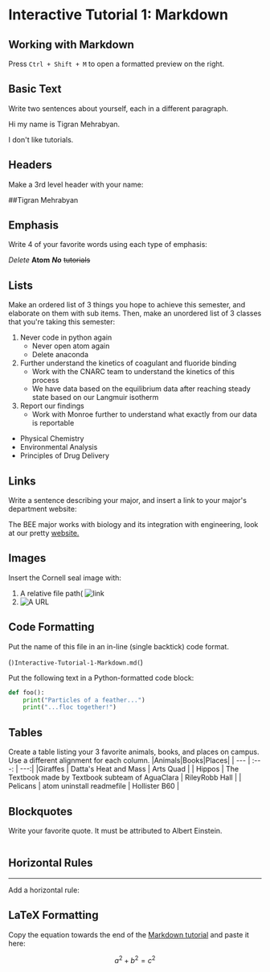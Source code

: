# Interactive Tutorial 1: Markdown

## Working with Markdown

Press `Ctrl + Shift + M` to open a formatted preview on the right.

## Basic Text

Write two sentences about yourself, each in a different paragraph.

 Hi my name is Tigran Mehrabyan.

 I don't like tutorials.

## Headers

Make a 3rd level header with your name:

##Tigran Mehrabyan

## Emphasis

Write 4 of your favorite words using each type of emphasis:

*Delete*
**Atom**
***No***
~~tutorials~~

## Lists

Make an ordered list of 3 things you hope to achieve this semester, and elaborate on them with sub items. Then, make an unordered list of 3 classes that you're taking this semester:

1. Never code in python again
    - Never open atom again
    - Delete anaconda
2. Further understand the kinetics of coagulant and fluoride binding
    - Work with the CNARC team to understand the kinetics of this process
    - We have data based on the equilibrium data after reaching steady state based on our Langmuir isotherm
3. Report our findings
    - Work with Monroe further to understand what exactly from our data is reportable

- Physical Chemistry
- Environmental Analysis
- Principles of Drug Delivery
## Links

Write a sentence describing your major, and insert a link to your major's department website:

The BEE major works with biology and its integration with engineering, look at our pretty [website.](https://beadvised.bee.cornell.edu/)

## Images

Insert the Cornell seal image with:
  1. A relative file path(
    ![link](/Images/Cornell_University_seal.png)
  2. ![A URL](https://upload.wikimedia.org/wikipedia/commons/4/47/Cornell_University_seal.svg)


## Code Formatting

Put the name of this file in an in-line (single backtick) code format.

(`)Interactive-Tutorial-1-Markdown.md(`)

Put the following text in a Python-formatted code block:

```Python
def foo():
    print("Particles of a feather...")
    print("...floc together!")
```


## Tables

Create a table listing your 3 favorite animals, books, and places on campus. Use a different alignment for each column.
|Animals|Books|Places|
| --- | :---: | ---:|
|Giraffes | Datta's Heat and Mass  | Arts Quad |
| Hippos | The Textbook made by Textbook subteam of AguaClara | RileyRobb Hall |
| Pelicans | atom uninstall readmefile | Hollister B60 |


## Blockquotes

Write your favorite quote. It must be attributed to Albert Einstein.

```"I break the rules" - Charli XCX
```
## Horizontal Rules
---
Add a horizontal rule:


## LaTeX Formatting

Copy the equation towards the end of the [Markdown tutorial](https://github.com/AguaClara/aguaclara_tutorial/wiki/Markdown#latex-formatting) and paste it here:

$$ a^2 + b^2 = c^2 $$
